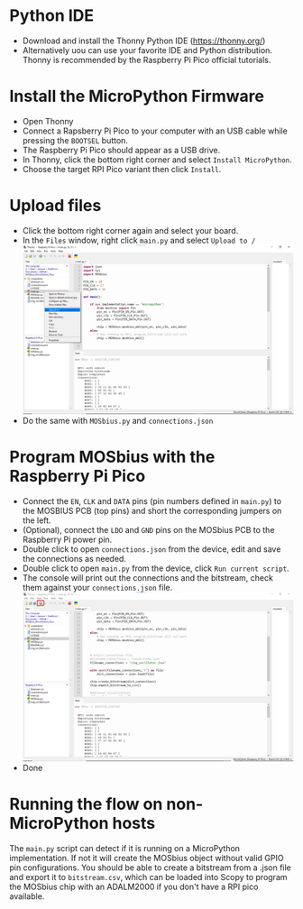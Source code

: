 # Python IDE
- Download and install the Thonny Python IDE (https://thonny.org/)
- Alternatively uou can use your favorite IDE and Python distribution. Thonny is recommended by the Raspberry Pi Pico official tutorials.

# Install the MicroPython Firmware
- Open Thonny
- Connect a Rapsberry Pi Pico to your computer with an USB cable while pressing the `BOOTSEL` button.
- The Raspberry Pi Pico should appear as a USB drive.
- In Thonny, click the bottom right corner and select `Install MicroPython`.
- Choose the target RPI Pico variant then click `Install`.

# Upload files
- Click the bottom right corner again and select your board. 
- In the `Files` window, right click `main.py` and select `Upload to /`
![](./screenshots/upload_files_to_rpi_pico.png)
- Do the same with `MOSbius.py` and `connections.json`

# Program MOSbius with the Raspberry Pi Pico
- Connect the `EN`, `CLK` and `DATA` pins (pin numbers defined in `main.py`) to the MOSBIUS PCB (top pins) and short the corresponding jumpers on the left.
- (Optional), connect the `LDO` and `GND` pins on the MOSbius PCB to the Raspberry Pi power pin.
- Double click to open `connections.json` from the device, edit and save the connections as needed.
- Double click to open `main.py` from the device, click `Run current script`.
- The console will print out the connections and the bitstream, check them against your `connections.json` file.
![](./screenshots/programming_MOSbius.png)
- Done

# Running the flow on non-MicroPython hosts
The `main.py` script can detect if it is running on a MicroPython implementation. If not it will create the MOSbius object without valid GPIO pin configurations. You should be able to create a bitstream from a .json file and export it to `bitstream.csv`, which can be loaded into Scopy to program the MOSbius chip with an ADALM2000 if you don't have a RPI pico available.